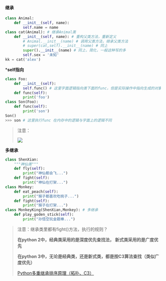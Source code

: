 #### 继承

```python
class Animal:
    def __init__(self, name):
        self.name = name
class cat(Animal): # 继承Animal类
    def __init__(self, name): # 重构父类方法，重新定义
        # Animal.__init__(name) # 调用父类方法，继承父类方法
        # super(cat,self).__init__(name) # 同上
        super().__init__(name) # 同上，简化，一般这种写的多
        self.sex = '未知'
kk = cat('alex')
```

***self指向**

```python
class Foo:
	def __init__(self):
		self.func() # 这里字面逻辑指向类下面的func，但是实际操作中指向生成的对象下的func
	def func(self):
		print('foo')
class Son(Foo):
	def func(self):
		print('son')
Son()
>>> son # 这里执行func 在内存中的逻辑与字面上的逻辑不同
```

>   注意：
>
>   <img src="D:\github\w703001848.github.io\python\入门学习\img\20210413175810.png"/>

**多继承**

```python
class ShenXian:
    """神仙类"""
    def fly(self):
        print("神仙都会飞...")
    def fight(self):
        print("神仙在打架...")
class Monkey:
    def eat_peach(self):
        print("猴子都喜欢吃桃子...")
    def fight(self):
        print("猴子在打架...")
class MonkeyKing(ShenXian,Monkey): # 多继承
    def play_goden_stick(self):
        print("孙悟空玩金箍棒...")
```

>   注意：继承类里都有fight()方法，执行的规则？
>
>   **在python 2中，经典类采用的是深度优先查找法， 新式类采用的是广度优先**
>
>   **在python 3中，无论是经典类，还是新式类，都是按C3算法查找（类似广度优先）**
>
>   [Python多重继承排序原理（拓扑、C3）](https://www.jianshu.com/p/c9a0b055947b)


